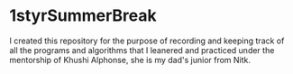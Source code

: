 # 1styrSummerBreak

I created this repository for the purpose of recording and keeping track of all the programs and algorithms that I leanered and practiced under the mentorship of Khushi Alphonse, she is my dad's junior from Nitk. 
